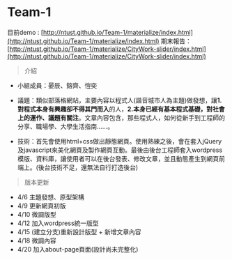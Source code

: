 # Team-1

目前demo : [http://ntust.github.io/Team-1/materialize/index.html](http://ntust.github.io/Team-1/materialize/index.html)
期末報告：[http://ntust.github.io/Team-1/materialize/CityWork-slider/index.html](http://ntust.github.io/Team-1/materialize/CityWork-slider/index.html)

> 介紹

* 小組成員：晏辰、鎔齊、愷奕

* 議題：類似部落格網站，主要內容以程式人(諧音城市人為主題)做發想，讓**1.對程式本身有興趣卻不得其門而入**的人，**2.本身已經有基本程式基礎，對社會上的運作、議題有關注**。文章內容包含，那些程式人，如何從新手到工程師的分享、職場學、大學生活指南......。

* 技術：首先會使用html+css做出靜態網頁。使用熟練之後，會在套入jQuery及javascript來美化網頁及製作網頁互動。最後由後台工程師套入wordpress模版、資料庫，讓使用者可以在後台發表、修改文章，並且動態產生到網頁前端上。(後台技術不足，還無法自行打造後台)


> 版本更新

* 4/6 主題發想、原型架構
* 4/9 更新網頁初版
* 4/10 微調版型
* 4/12 加入wordpress統一版型
* 4/15 (建立分支)重新設計版型 + 新增文章內容
* 4/18 微調內容
* 4/20 加入about-page頁面(設計尚未完整化) 

